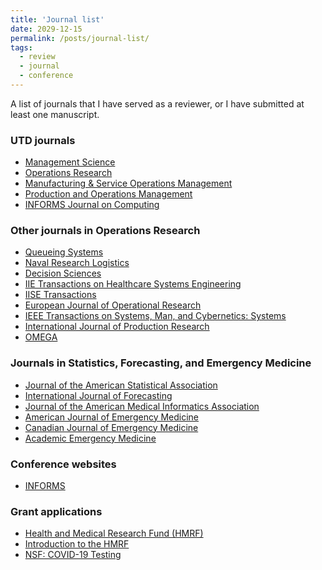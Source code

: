 ```yaml
---
title: 'Journal list'
date: 2029-12-15
permalink: /posts/journal-list/
tags:
  - review
  - journal
  - conference
---
```


A list of journals that I have served as a reviewer, or I have submitted at least one manuscript.

### UTD journals

  * [Management Science](https://mc.manuscriptcentral.com/ms)
  * [Operations Research](https://mc.manuscriptcentral.com/opre)
  * [Manufacturing & Service Operations Management](https://mc.manuscriptcentral.com/msom)
  * [Production and Operations Management](https://mc.manuscriptcentral.com/poms)
  * [INFORMS Journal on Computing](https://mc.manuscriptcentral.com/ijoc)

### Other journals in Operations Research

  * [Queueing Systems](https://www.editorialmanager.com/ques/Default.aspx)
  * [Naval Research Logistics](https://mc.manuscriptcentral.com/nrl)
  * [Decision Sciences](https://mc.manuscriptcentral.com/dsj)
  * [IIE Transactions on Healthcare Systems Engineering](https://mc.manuscriptcentral.com/uhse)
  * [IISE Transactions](https://mc.manuscriptcentral.com/iietransactions)
  * [European Journal of Operational Research](https://www.editorialmanager.com/EJOR/default.aspx?pg=mainpage.html)
  * [IEEE Transactions on Systems, Man, and Cybernetics: Systems](https://mc.manuscriptcentral.com/systems)
  * [International Journal of Production Research](https://mc.manuscriptcentral.com/tprs)
  * [OMEGA](https://www.evise.com/profile/#/OMEGA/login?resourceUrl=%2Ffaces%2Fpages%2Fnavigation%2FNavController.jspx%3FJRNL_ACR%3DOMEGA%26_adf.ctrl-state%3D1ad1dpjkgz_4)

### Journals in Statistics, Forecasting, and Emergency Medicine

  * [Journal of the American Statistical Association](https://mc.manuscriptcentral.com/jasa)
  * [International Journal of Forecasting](https://mc.manuscriptcentral.com/ijf)
  * [Journal of the American Medical Informatics Association](https://mc.manuscriptcentral.com/jamia)
  * [American Journal of Emergency Medicine](https://www.editorialmanager.com/AJEM/default.aspx)
  * [Canadian Journal of Emergency Medicine](https://mc.manuscriptcentral.com/cjem)
  * [Academic Emergency Medicine](https://mc.manuscriptcentral.com/aemj)

### Conference websites

  * [INFORMS](https://myaccount.informs.org/s/)

### Grant applications

  * [Health and Medical Research Fund (HMRF)](https://rfs1.fhb.gov.hk/english/welcome/welcome.html)
  * [Introduction to the HMRF](https://rfs1.fhb.gov.hk/images/events/Briefing_cum_GSTW_2019_HMRF_Open_Call/Introduction_to_the_HMRF_2019.pdf)
  * [NSF: COVID-19 Testing](https://www.nsf.gov/awardsearch/showAward?AWD_ID=2026860&HistoricalAwards=false)

<!-- ABSTRACT
The novel coronavirus (COVID-19) epidemic is generating significant social, economic, and health impacts and has highlighted the importance of real-time analysis of the spatio-temporal dynamics of emerging infectious diseases. COVID-19, which emerged out of the city of Wuhan in China in December 2019 is now spreading in multiple countries. It is particularly concerning that the case fatality rate appears to be higher for the novel coronavirus than for seasonal influenza, and especially so for older populations and those with prior health conditions such as cardiovascular disease and diabetes. Any plan for stopping the epidemic must be based on a quantitative understanding of the proportion of the at-risk population that needs to be protected by effective control measures in order for transmission to decline sufficiently and quickly enough for the epidemic to end. Different data collection and testing modalities and strategies available to help calibrate transmission models and predict the spread/severity of a disease, have variable costs, response times, and accuracies. In this Rapid Response Research (RAPID) project, the team will examine the problem of establishing optimal practices for rapid testing for the novel coronavirus. The result will be the Rapid Testing for Epidemic Modeling (RTEM), which will translate into science-based predictions of the COVID-19 epidemic's characteristics, including the duration and overall size, and help the global efforts to combat the disease. The RTEM will fill an important gap in data-driven decision making during the COVID-19 epidemic and, thus, will enable services with significant national economic and health impact. The educational impact of the project will be on mentoring of post-doctoral and PhD researchers and on curricula by incorporating research challenges and outcomes into existing undergraduate and graduate classes.

Computational models for the spatio-temporal dynamics of emerging infectious diseases and data- and model-driven computer simulations for disease spreading are increasingly critical in predicting geo-temporal evolution of epidemics as well as designing, activating, and adapting practices for controlling epidemics. In this project, the researchers tackle a Rapid Testing for Epidemic Modeling (RTEM) problem: Given a partially known target disease model and a set of testing modalities (from surveys to surveillance testing at known disease hotspots), with varying costs, accuracies, and observational delays, what is the best rapid testing strategy that would help recover the underlying disease model? Several scientific questions arise: What is the value of testing? Should only sick people be tested for virus detection? What level of resources should be devoted to the development of highly accurate tests (low false positives, low false negatives)? Is it better to use only one type of test aiming at the best cost/effectiveness trade off, or a non-homogeneous testing policy? Naturally these questions need to be investigated at the interface of epidemiology, computer science, machine learning, mathematical modeling and statistics. As part of the work, the team will develop a model of transmission dynamics and control, tailored to COVID-19 in a way that accommodates diagnostic testing with varying fidelities and delays underlying a rapid testing regimen. The investigators will further integrate the resulting RTEM-SEIR model with EpiDMS and DataStorm for executing continuous coupled simulations.

This project is jointly funded through the Ecology and Evolution of Infectious Diseases program (Division of Environmental Biology) and the Civil, Mechanical and Manufacturing Innovation program (Engineering).

This award reflects NSF's statutory mission and has been deemed worthy of support through evaluation using the Foundation's intellectual merit and broader impacts review criteria.
-->
